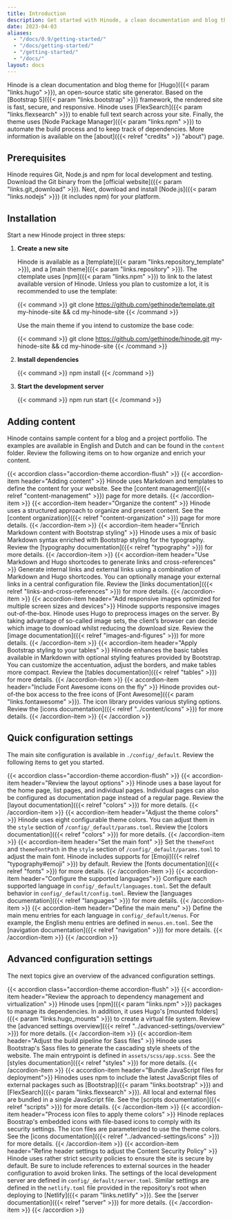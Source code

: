 ```yaml
---
title: Introduction
description: Get started with Hinode, a clean documentation and blog theme for your Hugo site based on Bootstrap 5.
date: 2023-04-03
aliases:
  - "/docs/0.9/getting-started/"
  - "/docs/getting-started/"
  - "/getting-started/"
  - "/docs/"
layout: docs
---
```


Hinode is a clean documentation and blog theme for [Hugo]({{< param "links.hugo" >}}), an open-source static site generator. Based on the [Bootstrap 5]({{< param "links.bootstrap" >}}) framework, the rendered site is fast, secure, and responsive. Hinode uses [FlexSearch]({{< param "links.flexsearch" >}}) to enable full text search across your site. Finally, the theme uses [Node Package Manager]({{< param "links.npm" >}}) to automate the build process and to keep track of dependencies. More information is available on the [about]({{< relref "credits" >}} "about") page.

## Prerequisites

Hinode requires Git, Node.js and npm for local development and testing. Download the Git binary from the [official website]({{< param "links.git_download" >}}). Next, download and install [Node.js]({{< param "links.nodejs" >}}) (it includes npm) for your platform.

## Installation

Start a new Hinode project in three steps:

1. **Create a new site**

    Hinode is available as a [template]({{< param "links.repository_template" >}}), and a [main theme]({{< param "links.repository" >}}). The ctemplate uses [npm]({{< param "links.npm" >}}) to link to the latest available version of Hinode. Unless you plan to customize a lot, it is recommended to use the template:

    {{< command >}}
    git clone https://github.com/gethinode/template.git my-hinode-site && cd my-hinode-site
    {{< /command >}}

    Use the main theme if you intend to customize the base code:

    {{< command >}}
    git clone https://github.com/gethinode/hinode.git my-hinode-site && cd my-hinode-site
    {{< /command >}}

2. **Install dependencies**

    {{< command >}}
    npm install
    {{< /command >}}

3. **Start the development server**

    {{< command >}}
    npm run start
    {{< /command >}}

## Adding content

Hinode contains sample content for a blog and a project portfolio. The examples are available in English and Dutch and can be found in the `content` folder. Review the following items on to how organize and enrich your content.

{{< accordion class="accordion-theme accordion-flush" >}}
  {{< accordion-item header="Adding content" >}}
    Hinode uses Markdown and templates to define the content for your website. See the [content management]({{< relref "content-management" >}}) page for more details.
  {{< /accordion-item >}}
  {{< accordion-item header="Organize the content" >}}
    Hinode uses a structured approach to organize and present content. See the [content organization]({{< relref "content-organization" >}}) page for more details.
  {{< /accordion-item >}}
  {{< accordion-item header="Enrich Markdown content with Bootstrap styling" >}}
    Hinode uses a mix of basic Markdown syntax enriched with Bootstrap styling for the typography. Review the [typography documentation]({{< relref "typography" >}}) for more details.
  {{< /accordion-item >}}
  {{< accordion-item header="Use Markdown and Hugo shortcodes to generate links and cross-references" >}}
    Generate internal links and external links using a combination of Markdown and Hugo shortcodes. You can optionally manage your external links in a central configuration file. Review the [links documentation]({{< relref "links-and-cross-references" >}}) for more details.
  {{< /accordion-item >}}
  {{< accordion-item header="Add responsive images optimized for multiple screen sizes and devices">}}
    Hinode supports responsive images out-of-the-box. Hinode uses Hugo to preprocess images on the server. By taking advantage of so-called image sets, the client’s browser can decide which image to download whilst reducing the download size. Review the [image documentation]({{< relref "images-and-figures" >}}) for more details.
  {{< /accordion-item >}}
  {{< accordion-item header="Apply Bootstrap styling to your tables" >}}
    Hinode enhances the basic tables available in Markdown with optional styling features provided by Bootstrap. You can customize the accentuation, adjust the borders, and make tables more compact. Review the [tables documentation]({{< relref "tables" >}}) for more details.
  {{< /accordion-item >}}
  {{< accordion-item header="Include Font Awesome icons on the fly" >}}
    Hinode provides out-of-the box access to the free icons of [Font Awesome]({{< param "links.fontawesome" >}}). The icon library provides various styling options. Review the [icons documentation]({{< relref "../content/icons" >}}) for more details.
  {{< /accordion-item >}}
{{< /accordion >}}

## Quick configuration settings

The main site configuration is available in `./config/_default`. Review the following items to get you started.

{{< accordion class="accordion-theme accordion-flush" >}}
  {{< accordion-item header="Review the layout options" >}}
    Hinode uses a base layout for the home page, list pages, and individual pages. Individual pages can also be configured as documentation page instead of a regular page. Review the [layout documentation]({{< relref "colors" >}}) for more details.
  {{< /accordion-item >}}
  {{< accordion-item header="Adjust the theme colors" >}}
    Hinode uses eight configurable theme colors. You can adjust them in the `style` section of  `/config/_default/params.toml`. Review the [colors documentation]({{< relref "colors" >}}) for more details.
  {{< /accordion-item >}}
  {{< accordion-item header="Set the main font" >}}
    Set the `themeFont` and `themeFontPath` in the `style` section of `/config/_default/params.toml` to adjust the main font. Hinode includes supports for [Emoji]({{< relref "typography#emoji" >}}) by default. Review the [fonts documentation]({{< relref "fonts" >}}) for more details.
  {{< /accordion-item >}}
  {{< accordion-item header="Configure the supported languages">}}
    Configure each supported language in `config/_default/languages.toml`. Set the default behavior in `config/_default/config.toml`. Review the [languages documentation]({{< relref "languages" >}}) for more details.
  {{< /accordion-item >}}
  {{< accordion-item header="Define the main menu" >}}
    Define the main menu entries for each language in `config/_default/menus`. For example, the English menu entries are defined in `menus.en.toml`. See the [navigation documentation]({{< relref "navigation" >}}) for more details.
  {{< /accordion-item >}}
{{< /accordion >}}

## Advanced configuration settings

The next topics give an overview of the advanced configuration settings.

{{< accordion class="accordion-theme accordion-flush" >}}
  {{< accordion-item header="Review the approach to dependency management and virtualization" >}}
    Hinode uses [npm]({{< param "links.npm" >}}) packages to manage its dependencies. In addition, it uses Hugo's [mounted folders]({{< param "links.hugo_mounts" >}}) to create a virtual file system. Review the [advanced settings overview]({{< relref "../advanced-settings/overview" >}}) for more details.
  {{< /accordion-item >}}
  {{< accordion-item header="Adjust the build pipeline for Sass files" >}}
    Hinode uses Bootstrap's Sass files to generate the cascading style sheets of the website. The main entrypoint is defined in `assets/scss/app.scss`. See the [styles documentation]({{< relref "styles" >}}) for more details.
  {{< /accordion-item >}}
  {{< accordion-item header="Bundle JavaScript files for deployment">}}
    Hinodes uses npm to include the latest JavaScript files of external packages such as [Bootstrap]({{< param "links.bootstrap" >}}) and [FlexSearch]({{< param "links.flexsearch" >}}). All local and external files are bundled in a single JavaScript file. See the [scripts documentation]({{< relref "scripts" >}}) for more details.
  {{< /accordion-item >}}
  {{< accordion-item header="Process icon files to apply theme colors" >}}
    Hinode replaces Boostrap's embedded icons with file-based icons to comply with its security settings. The icon files are parameterized to use the theme colors. See the [icons documentation]({{< relref "../advanced-settings/icons" >}}) for more details.
  {{< /accordion-item >}}
  {{< accordion-item header="Refine header settings to adjust the Content Security Policy" >}}
    Hinode uses rather strict security policies to ensure the site is secure by default. Be sure to include references to external sources in the header configuration to avoid broken links. The settings of the local development server are defined in `config/_default/server.toml`. Similar settings are defined in the `netlify.toml` file provided in the repository's root when deploying to [Netlify]({{< param "links.netlify" >}}). See the [server documentation]({{< relref "server" >}}) for more details.
  {{< /accordion-item >}}
{{< /accordion >}}
